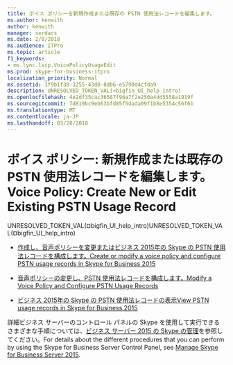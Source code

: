 ```yaml
---
title: ボイス ポリシーを新規作成または既存の PSTN 使用法レコードを編集します。
ms.author: kenwith
author: kenwith
manager: serdars
ms.date: 2/8/2018
ms.audience: ITPro
ms.topic: article
f1_keywords:
- ms.lync.lscp.VoicePolicyUsageEdit
ms.prod: skype-for-business-itpro
localization_priority: Normal
ms.assetid: 1f9b1f38-3255-43d0-8db6-e5790d4cfda9
description: UNRESOLVED_TOKEN_VAL(¤bigfin_UI_help_intro)
ms.openlocfilehash: 4e2df35cac36587f96a7f2e250a4dd5558a1919f
ms.sourcegitcommit: 7d819bc9eb63bfd85f5dada09f1b8e5354c56f6b
ms.translationtype: MT
ms.contentlocale: ja-JP
ms.lasthandoff: 03/28/2018
---
```

# <a name="voice-policy-create-new-or-edit-existing-pstn-usage-record"></a><span data-ttu-id="03637-103">ボイス ポリシー: 新規作成または既存の PSTN 使用法レコードを編集します。</span><span class="sxs-lookup"><span data-stu-id="03637-103">Voice Policy: Create New or Edit Existing PSTN Usage Record</span></span>
 
<span data-ttu-id="03637-104">UNRESOLVED_TOKEN_VAL(¤bigfin_UI_help_intro)</span><span class="sxs-lookup"><span data-stu-id="03637-104">UNRESOLVED_TOKEN_VAL(¤bigfin_UI_help_intro)</span></span>
  
- [<span data-ttu-id="03637-105">作成し、音声ポリシーを変更またはビジネス 2015年の Skype の PSTN 使用法レコードを構成します。</span><span class="sxs-lookup"><span data-stu-id="03637-105">Create or modify a voice policy and configure PSTN usage records in Skype for Business 2015</span></span>](../../deploy/deploy-enterprise-voice/voice-policy-and-pstn-usage-records.md)
    
- [<span data-ttu-id="03637-106">音声ポリシーの変更し、PSTN 使用法レコードを構成します。</span><span class="sxs-lookup"><span data-stu-id="03637-106">Modify a Voice Policy and Configure PSTN Usage Records</span></span>](http://technet.microsoft.com/library/6c53aaf5-218b-4bd4-8cea-31bc9d53f1bd.aspx)
    
- [<span data-ttu-id="03637-107">ビジネス 2015年の Skype の PSTN 使用法レコードの表示</span><span class="sxs-lookup"><span data-stu-id="03637-107">View PSTN usage records in Skype for Business 2015</span></span>](../../deploy/deploy-enterprise-voice/view-pstn-usage-records.md)
    
<span data-ttu-id="03637-108">詳細ビジネス サーバーのコントロール パネルの Skype を使用して実行できるさまざまな手順については、[ビジネス サーバー 2015 の Skype の管理](../../manage/manage.md)を参照してください。</span><span class="sxs-lookup"><span data-stu-id="03637-108">For details about the different procedures that you can perform by using the Skype for Business Server Control Panel, see [Manage Skype for Business Server 2015](../../manage/manage.md).</span></span>

